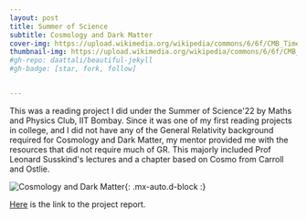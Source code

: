 ```yaml
---
layout: post
title: Summer of Science 
subtitle: Cosmology and Dark Matter
cover-img: https://upload.wikimedia.org/wikipedia/commons/6/6f/CMB_Timeline300_no_WMAP.jpg
thumbnail-img: https://upload.wikimedia.org/wikipedia/commons/6/6f/CMB_Timeline300_no_WMAP.jpg
#gh-repo: daattali/beautiful-jekyll
#gh-badge: [star, fork, follow]


---
```


This was a reading project I did under the Summer of Science'22 by Maths and Physics Club, IIT Bombay. Since it was one of my first reading projects in college, and I did not have any of the General Relativity background required for Cosmology and Dark Matter, my mentor provided me with the resources that did not require much of GR. This majorly included Prof Leonard Susskind's lectures and a chapter based on Cosmo from Carroll and Ostlie.


![Cosmology and Dark Matter](https://upload.wikimedia.org/wikipedia/commons/6/6f/CMB_Timeline300_no_WMAP.jpg){: .mx-auto.d-block :}

[Here](https://drive.google.com/file/d/1roZ2GMOIHW42txlQRQoQVf9ipJE0GoyK/view?usp=share_link) is the link to the project report.

